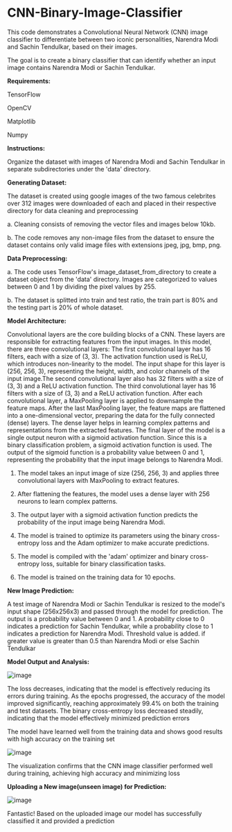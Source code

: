 # CNN-Binary-Image-Classifier

This code demonstrates a Convolutional Neural Network (CNN) image classifier to differentiate between two iconic personalities, Narendra Modi and Sachin Tendulkar, based on their images. 

The goal is to create a binary classifier that can identify whether an input image contains Narendra Modi or Sachin Tendulkar.


**Requirements:**

TensorFlow

OpenCV

Matplotlib

Numpy


**Instructions:**

Organize the dataset with images of Narendra Modi and Sachin Tendulkar in separate subdirectories under the 'data' directory.


**Generating Dataset:**

  The dataset is created using google images of the two famous celebrites over 312 images were downloaded of each and placed in their respective directory for data cleaning and preprocessing

  a. Cleaning consists of removing the vector files and images below 10kb.
  
  b. The code removes any non-image files from the dataset to ensure the dataset contains only valid image files with extensions jpeg, jpg, bmp, png.


  **Data Preprocessing:**

  a. The code uses TensorFlow's image_dataset_from_directory to create a dataset object from the 'data' directory. Images are categorized to values between 0 and 1 by dividing the pixel values by 255. 
  
  b. The dataset is splitted into train and test ratio, the train part is 80% and the testing part is 20% of whole dataset.

  **Model Architecture:**

Convolutional layers are the core building blocks of a CNN. These layers are responsible for extracting features from the input images. In this model, there are three convolutional layers:
The first convolutional layer has 16 filters, each with a size of (3, 3). The activation function used is ReLU, which introduces non-linearity to the model. The input shape for this layer is (256, 256, 3), representing the height, width, and color channels of the input image.The second convolutional layer also has 32 filters with a size of (3, 3) and a ReLU activation function.
The third convolutional layer has 16 filters with a size of (3, 3) and a ReLU activation function.
After each convolutional layer, a MaxPooling layer is applied to downsample the feature maps.
After the last MaxPooling layer, the feature maps are flattened into a one-dimensional vector, preparing the data for the fully connected (dense) layers.
The dense layer helps in learning complex patterns and representations from the extracted features.
The final layer of the model is a single output neuron with a sigmoid activation function. Since this is a binary classification problem, a sigmoid activation function is used. The output of the sigmoid function is a probability value between 0 and 1, representing the probability that the input image belongs to Narendra Modi.

1. The model takes an input image of size (256, 256, 3) and applies three convolutional layers with MaxPooling to extract features. 

2. After flattening the features, the model uses a dense layer with 256 neurons to learn complex patterns. 

3. The output layer with a sigmoid activation function predicts the probability of the input image being Narendra Modi. 

4. The model is trained to optimize its parameters using the binary cross-entropy loss and the Adam optimizer to make accurate predictions.

5. The model is compiled with the 'adam' optimizer and binary cross-entropy loss, suitable for binary classification tasks. 

6. The model is trained on the training data for 10 epochs.

**New Image Prediction:**

A test image of Narendra Modi or Sachin Tendulkar is resized to the model's input shape (256x256x3) and passed through the model for prediction. The output is a probability value between 0 and 1. A probability close to 0 indicates a prediction for Sachin Tendulkar, while a probability close to 1 indicates a prediction for Narendra Modi. Threshold value is added. if greater value is greater than 0.5 than Narendra Modi or else Sachin Tendulkar


**Model Output and Analysis:**

![image](https://github.com/imadchougle/CNN-Binary-Image-Classifier/assets/54437743/c00f17fe-b406-4b33-81c3-e070a860f006)


The loss decreases, indicating that the model is effectively reducing its errors during training.
As the epochs progressed, the accuracy of the model improved significantly, reaching approximately 99.4% on both the training and test datasets. The binary cross-entropy loss decreased steadily, indicating that the model effectively minimized prediction errors


The model have learned well from the training data and shows good results with high accuracy on the training set


![image](https://github.com/imadchougle/CNN-Binary-Image-Classifier/assets/54437743/7c5577c5-a8b3-423c-afd6-4e4efd77555e)

The visualization confirms that the CNN image classifier performed well during training, achieving high accuracy and minimizing loss


**Uploading a New image(unseen image) for Prediction:**

![image](https://github.com/imadchougle/CNN-Binary-Image-Classifier/assets/54437743/b344ceef-e484-454f-8da4-cd2bb8db21f6)

Fantastic! Based on the uploaded image our model has successfully classified it and provided a prediction


